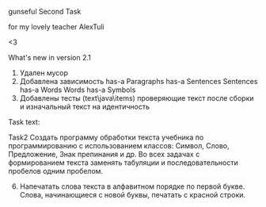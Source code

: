 gunseful
Second Task

for my lovely teacher AlexTuli

<3

What's new in version 2.1

1. Удален мусор
2. Добавлена зависимость has-a
    Paragraphs has-a Sentences
    Sentences has-a Words
    Words has-a Symbols
3. Добавлены тесты (text\java\items) проверяющие текст после сборки и изначальный текст на идентичность

Task text:

Task2
Создать программу обработки текста учебника по программированию с использованием классов:
Символ, Слово, Предложение, Знак препинания и др.
Во всех задачах с формированием текста заменять табуляции и последовательности пробелов одним пробелом.

6.	Напечатать слова текста в алфавитном порядке по первой
букве. Слова, начинающиеся с новой буквы, печатать с красной строки.

